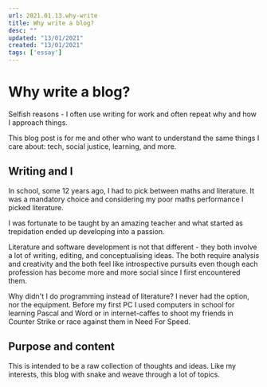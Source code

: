 ```yaml
---
url: 2021.01.13.why-write
title: Why write a blog?
desc: ""
updated: "13/01/2021"
created: "13/01/2021"
tags: ['essay']
---
```


# Why write a blog?

Selfish reasons - I often use writing for work and often repeat why and how I approach things.

This blog post is for me and other who want to understand the same things I care about: tech, social justice, learning, and more.

## Writing and I

In school, some 12 years ago, I had to pick between maths and literature. It was a mandatory choice and considering my poor maths performance I picked literature.

I was fortunate to be taught by an amazing teacher and what started as trepidation ended up developing into a passion.

Literature and software development is not that different - they both involve a lot of writing, editing, and conceptualising ideas. The both require analysis and creativity and the both feel like introspective pursuits even though each profession has become more and more social since I first encountered them.

Why didn't I do programming instead of literature? I never had the option, nor the equipment. Before my first PC I used computers in school for learning Pascal and Word or in internet-caffes to shoot my friends in Counter Strike or race against them in Need For Speed.

## Purpose and content

This is intended to be a raw collection of thoughts and ideas. Like my interests, this blog with snake and weave through a lot of topics.